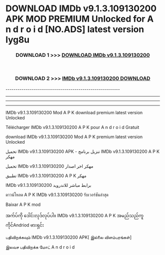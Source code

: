 # DOWNLOAD IMDb v9.1.3.109130200 APK MOD PREMIUM Unlocked for A n d r o i d [NO.ADS] latest version lyg8u 



<div align="center">

<h3>DOWNLOAD 1 >>> <a href="https://getmod2.web.app/?judul=IMDb v9.1.3.109130200">DOWNLOAD IMDb v9.1.3.109130200</a></h3><br>

<h3>DOWNLOAD 2 >>> <a href="https://getmod2.web.app/?judul=IMDb v9.1.3.109130200">IMDb v9.1.3.109130200 DOWNLOAD </a></h3>

</div>
----------------------------------------------------------

----------------------------------------------------------

----------------------------------------------------------

----------------------------------------------------------

IMDb v9.1.3.109130200 Mod A P K download premium latest version Unlocked

Télécharger IMDb v9.1.3.109130200 A P K pour A n d r o i d Gratuit

download IMDb v9.1.3.109130200 Mod A P K premium latest version Unlocked

تحميل IMDb v9.1.3.109130200 APK - تنزيل برنامج IMDb v9.1.3.109130200 A P K مهكر

تحميل IMDb v9.1.3.109130200 مهكر اخر اصدار

تطبيق IMDb v9.1.3.109130200 A P K مهكر

IMDb v9.1.3.109130200 برابط مباشر للاندرويد

ดาวน์โหลด A P K IMDb v9.1.3.109130200 รับเวอร์ชันล่าสุด

Baixar A P K mod

အက်ပ်ကို ဒေါင်းလုဒ်လုပ်ပါ။ IMDb v9.1.3.109130200 A P K အမည်သည်ကူကိုင်Andriod ဗားရှင်း

பதிவிறக்கவும் IMDb v9.1.3.109130200 APK[ இல்லை விளம்பரங்கள்] 
 
இலவச பதிவிறக்க மோட் A n d r o i d



